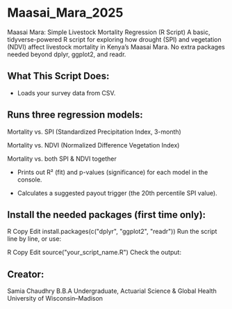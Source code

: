 # Maasai_Mara_2025
Maasai Mara: Simple Livestock Mortality Regression (R Script)
A basic, tidyverse-powered R script for exploring how drought (SPI) and vegetation (NDVI) affect livestock mortality in Kenya’s Maasai Mara.
No extra packages needed beyond dplyr, ggplot2, and readr.

## What This Script Does: 

- Loads your survey data from CSV.

## Runs three regression models:

Mortality vs. SPI (Standardized Precipitation Index, 3-month)

Mortality vs. NDVI (Normalized Difference Vegetation Index)

Mortality vs. both SPI & NDVI together

- Prints out R² (fit) and p-values (significance) for each model in the console.

- Calculates a suggested payout trigger (the 20th percentile SPI value).


## Install the needed packages (first time only):

R
Copy
Edit
install.packages(c("dplyr", "ggplot2", "readr"))
Run the script line by line, or use:

R
Copy
Edit
source("your_script_name.R")
Check the output:


## Creator: 
Samia Chaudhry
B.B.A Undergraduate, Actuarial Science & Global Health
University of Wisconsin–Madison
